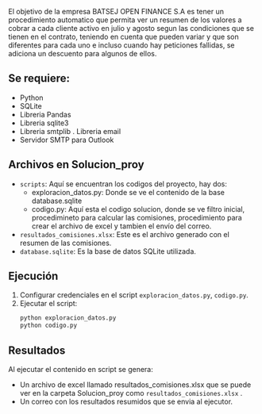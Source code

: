 El objetivo de la empresa BATSEJ OPEN FINANCE S.A es tener un procedimiento automatico que permita ver un resumen de los valores a cobrar a cada cliente activo en julio y agosto segun las condiciones que se tienen en el contrato, teniendo en cuenta que pueden variar y que son diferentes para cada uno e incluso cuando hay peticiones fallidas, se adiciona un descuento para algunos de ellos. 

## Se requiere:
- Python
- SQLite
- Libreria Pandas
- Libreria sqlite3
- Libreria smtplib
. Libreria email
- Servidor SMTP para Outlook

## Archivos en Solucion_proy
- `scripts`: Aquí se encuentran los codigos del proyecto, hay dos:
    - exploracion_datos.py: Donde se ve el contenido de la base database.sqlite
    - codigo.py: Aquí esta el codigo solucion, donde se ve filtro inicial, procedimineto para calcular las comisiones, procedimiento para crear el archivo de excel y tambien el envío del correo.
- `resultados_comisiones.xlsx`: Este es el archivo generado con el resumen de las comisiones.
- `database.sqlite`: Es la base de datos SQLite utilizada.

## Ejecución
1. Configurar credenciales en el script `exploracion_datos.py`, `codigo.py`.
2. Ejecutar el script:
   ```bash
   python exploracion_datos.py
   python codigo.py

## Resultados
Al ejecutar el contenido en script se genera:
- Un archivo de excel llamado resultados_comisiones.xlsx que se puede ver en la carpeta Solucion_proy como `resultados_comisiones.xlsx` .
- Un correo con los resultados resumidos que se envia al ejecutor.
